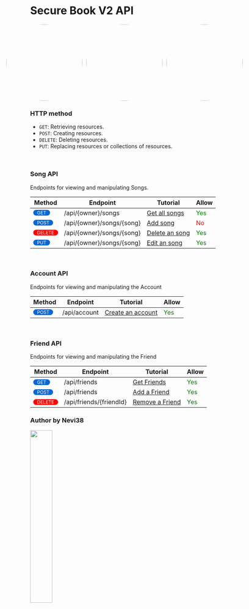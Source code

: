 # Secure Book V2 API

<div style="display: flex; align-items: center; justify-content: center;">
<img style=" margin-right: 10px; border-radius: 50%; width: 200px; height: 200px" src="https://www.vietnamfineart.com.vn/wp-content/uploads/2023/03/hinh-anh-co-gai-cute-anime-8-min-4.jpg">
<img style=" margin-right: 10px;border-radius: 50%; width: 200px; height: 200px" src="https://tranhdecors.com/wp-content/uploads/edd/2023/09/Hinh-nen-Anime-nu-hoang-mat-xanh-biec.jpg">
<img style=" margin-right: 10px;border-radius: 50%; width: 200px; height: 200px" src="https://i.pinimg.com/originals/d7/80/75/d78075041fedd4813f0462433d15ebd8.jpg">
</div>

### HTTP method
- `GET`: Retrieving resources.
- `POST`: Creating resources.
- `DELETE`: Deleting resources.
- `PUT`: Replacing resources or collections of resources.

<br>

### Song API
Endpoints for viewing and manipulating Songs.

|Method|Endpoint|Tutorial|Allow|
|------|---------|-------|-----|
<span style="font-size: 12px ;display: inline-block; color: white; padding: 0 10px; background-color: #0967d5; border-radius: 20px;">GET</span>|/api/{owner}/songs|[Get all songs](songs/get.md)| <span style="color: green">Yes</span> |
|<span style="font-size: 12px ;display: inline-block; color: white; padding: 0 10px; background-color: #0967d5; border-radius: 20px;">POST</span>|/api/{owner}/songs/{song}|[Add song](songs/post.md)|<span style="color: red">No</span>|
|<span style="font-size: 12px ;display: inline-block; color: white; padding: 0 10px; background-color: red; border-radius: 20px;">DELETE</span>|/api/{owner}/songs/{song}|[Delete an song](songs/delete.md)|<span style="color: green">Yes</span>|
<span style="font-size: 12px ;display: inline-block; color: white; padding: 0 10px; background-color: #0967d5; border-radius: 20px;">PUT</span>|/api/{owner}/songs/{song}|[Edit an song](songs/put.md)| <span style="color: green">Yes</span> |

<br>

### Account API
Endpoints for viewing and manipulating the Account

| Method | Endpoint                | Tutorial                              | Allow |
|--------|-------------------------|---------------------------------------|-------|
| <span style="font-size: 12px; display: inline-block; color: white; padding: 0 10px; background-color: #0967d5; border-radius: 20px;">POST</span> | /api/account | [Create an account](account/post.md) | <span style="color: green;">Yes</span> |

<br>

### Friend API
Endpoints for viewing and manipulating the Friend

| Method | Endpoint                  | Tutorial                              | Allow |
|--------|---------------------------|---------------------------------------|-------|
| <span style="font-size: 12px; display: inline-block; color: white; padding: 0 10px; background-color: #0967d5; border-radius: 20px;">GET</span> | /api/friends | [Get Friends](friends/get.md)    | <span style="color: green;">Yes</span> |
| <span style="font-size: 12px; display: inline-block; color: white; padding: 0 10px; background-color: #0967d5; border-radius: 20px;">POST</span> | /api/friends | [Add a Friend](friends/post.md) | <span style="color: green;">Yes</span> |
| <span style="font-size: 12px; display: inline-block; color: white; padding: 0 10px; background-color: red; border-radius: 20px;">DELETE</span> | /api/friends/{friendId} | [Remove a Friend](friends/delete.md) | <span style="color: green">Yes</span> |

### Author by Nevi38
<img src="https://top10tphcm.com/wp-content/uploads/2023/06/anh-anime-buon-nu.jpg" style="width:34%;">